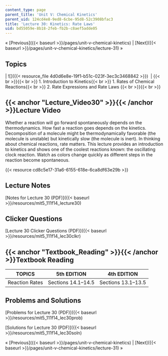 ```yaml
---
content_type: page
parent_title: 'Unit V: Chemical Kinetics'
parent_uid: 124cd4e8-9ed8-6cbe-95d8-52c3908bfac3
title: 'Lecture 30: Kinetics: Rate Laws'
uid: bd55059e-8b18-2feb-fb2b-c8aef5adde05
---
```


« [Previous]({{< baseurl >}}/pages/unit-v-chemical-kinetics) | [Next]({{< baseurl >}}/pages/unit-v-chemical-kinetics/lecture-31) »

Topics
------

| ![]({{< resource_file 4d0d6e8e-19f1-b51c-023f-3ec3c3468842 >}})  |  {{< br >}}{{< br >}} 1.  Introduction to Kinetics{{< br >}}    1.  Rates of Chemical Reactions{{< br >}}    2.  Rate Expressions and Rate Laws {{< br >}}{{< br >}}  

{{< anchor "Lecture_Video30" >}}{{< /anchor >}}Lecture Video
------------------------------------------------------------

Whether a reaction will go forward spontaneously depends on the thermodynamics. How fast a reaction goes depends on the kinetics. Decomposition of a molecule might be thermodynamically favorable (the molecule is unstable) but kinetically slow (the molecule is inert). In thinking about chemical reactions, rate matters. This lecture provides an introduction to kinetics and shows one of the coolest reactions known: the oscillating clock reaction. Watch as colors change quickly as different steps in the reaction become spontaneous.

{{< resource cd8c5e17-31a6-6155-618e-6ca8df63e29b >}}

Lecture Notes
-------------

[Notes for Lecture 30 (PDF)]({{< baseurl >}}/resources/mit5_111f14_lecture30)

Clicker Questions
-----------------

[Lecture 30 Clicker Questions (PDF)]({{< baseurl >}}/resources/mit5_111f14_lec30clkr)

{{< anchor "Textbook_Reading" >}}{{< /anchor >}}Textbook Reading
----------------------------------------------------------------

| TOPICS | 5th EDITION | 4th EDITION |
| --- | --- | --- |
| Reaction Rates | Sections 14.1–14.5 | Sections 13.1–13.5 

Problems and Solutions
----------------------

[Problems for Lecture 30 (PDF)]({{< baseurl >}}/resources/mit5_111f14_lec30prob)

[Solutions for Lecture 30 (PDF)]({{< baseurl >}}/resources/mit5_111f14_lec30soln)

« [Previous]({{< baseurl >}}/pages/unit-v-chemical-kinetics) | [Next]({{< baseurl >}}/pages/unit-v-chemical-kinetics/lecture-31) »